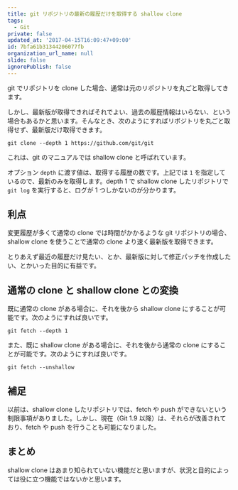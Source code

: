 ```yaml
---
title: git リポジトリの最新の履歴だけを取得する shallow clone
tags:
  - Git
private: false
updated_at: '2017-04-15T16:09:47+09:00'
id: 7bfa61b31344206077fb
organization_url_name: null
slide: false
ignorePublish: false
---
```

git でリポジトリを clone した場合、通常は元のリポジトリを丸ごと取得してきます。

しかし、最新版が取得できればそれでよい、過去の履歴情報はいらない、という場合もあるかと思います。そんなとき、次のようにすればリポジトリを丸ごと取得せず、最新版だけ取得できます。

```
git clone --depth 1 https://github.com/git/git
```

これは、git のマニュアルでは shallow clone と呼ばれています。

オプション `depth` に渡す値は、取得する履歴の数です。上記では `1` を指定しているので、最新のみを取得します。depth 1 で shallow clone したリポジトリで `git log` を実行すると、ログが 1 つしかないのが分かります。

## 利点

変更履歴が多くて通常の clone では時間がかかるような git リポジトリの場合、shallow clone を使うことで通常の clone より速く最新版を取得できます。

とりあえず最近の履歴だけ見たい、とか、最新版に対して修正パッチを作成したい、とかいった目的に有益です。

## 通常の clone と shallow clone との変換

既に通常の clone がある場合に、それを後から shallow clone にすることが可能です。次のようにすれば良いです。

```
git fetch --depth 1
```

また、既に shallow clone がある場合に、それを後から通常の clone にすることが可能です。次のようにすれば良いです。

```
git fetch --unshallow
```

## 補足

以前は、shallow clone したリポジトリでは、fetch や push ができないという制限事項がありました。しかし、現在（Git 1.9 以降）は、それらが改善されており、fetch や push を行うことも可能になりました。

## まとめ

shallow clone はあまり知られていない機能だと思いますが、状況と目的によっては役に立つ機能ではないかと思います。
